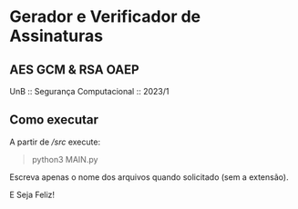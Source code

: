 # Gerador e Verificador de Assinaturas
## AES GCM & RSA OAEP

UnB :: Segurança Computacional :: 2023/1

## Como executar

A partir de _/src_ execute:
> python3 MAIN.py

Escreva apenas o nome dos arquivos quando solicitado (sem a extensão).

E Seja Feliz!